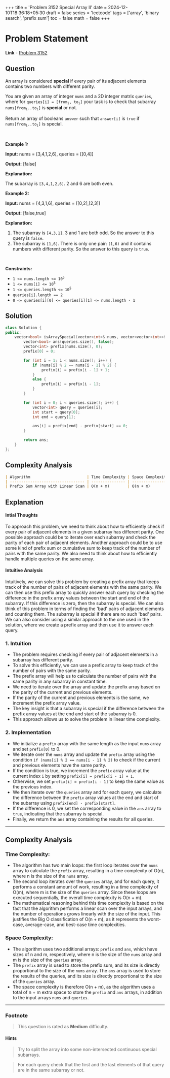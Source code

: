 +++
title = 'Problem 3152 Special Array II'
date = 2024-12-10T18:36:18+05:30
draft = false
series = 'leetcode'
tags = ['array', 'binary search', 'prefix sum']
toc = false
math = false
+++

# Problem Statement

**Link** - [Problem 3152](https://leetcode.com/problems/special-array-ii/?envType=daily-question&envId=2024-12-09)

## Question

<p>An array is considered <strong>special</strong> if every pair of its adjacent elements contains two numbers with different parity.</p>

<p>You are given an array of integer <code>nums</code> and a 2D integer matrix <code>queries</code>, where for <code>queries[i] = [from<sub>i</sub>, to<sub>i</sub>]</code> your task is to check that <span data-keyword="subarray">subarray</span> <code>nums[from<sub>i</sub>..to<sub>i</sub>]</code> is <strong>special</strong> or not.</p>

<p>Return an array of booleans <code>answer</code> such that <code>answer[i]</code> is <code>true</code> if <code>nums[from<sub>i</sub>..to<sub>i</sub>]</code> is special.<!-- notionvc: e5d6f4e2-d20a-4fbd-9c7f-22fbe52ef730 --></p>

<p>&nbsp;</p>
<p><strong class="example">Example 1:</strong></p>

<div class="example-block">
<p><strong>Input:</strong> <span class="example-io">nums = [3,4,1,2,6], queries = [[0,4]]</span></p>

<p><strong>Output:</strong> <span class="example-io">[false]</span></p>

<p><strong>Explanation:</strong></p>

<p>The subarray is <code>[3,4,1,2,6]</code>. 2 and 6 are both even.</p>
</div>

<p><strong class="example">Example 2:</strong></p>

<div class="example-block">
<p><strong>Input:</strong> <span class="example-io">nums = [4,3,1,6], queries = [[0,2],[2,3]]</span></p>

<p><strong>Output:</strong> <span class="example-io">[false,true]</span></p>

<p><strong>Explanation:</strong></p>

<ol>
	<li>The subarray is <code>[4,3,1]</code>. 3 and 1 are both odd. So the answer to this query is <code>false</code>.</li>
	<li>The subarray is <code>[1,6]</code>. There is only one pair: <code>(1,6)</code> and it contains numbers with different parity. So the answer to this query is <code>true</code>.</li>
</ol>
</div>

<p>&nbsp;</p>
<p><strong>Constraints:</strong></p>

<ul>
	<li><code>1 &lt;= nums.length &lt;= 10<sup>5</sup></code></li>
	<li><code>1 &lt;= nums[i] &lt;= 10<sup>5</sup></code></li>
	<li><code>1 &lt;= queries.length &lt;= 10<sup>5</sup></code></li>
	<li><code>queries[i].length == 2</code></li>
	<li><code>0 &lt;= queries[i][0] &lt;= queries[i][1] &lt;= nums.length - 1</code></li>
</ul>

## Solution

```cpp
class Solution {
public:
    vector<bool> isArraySpecial(vector<int>& nums, vector<vector<int>>& queries) {
        vector<bool> ans(queries.size(), false);
        vector<int> prefix(nums.size(), 0);
        prefix[0] = 0;

        for (int i = 1; i < nums.size(); i++) {
            if (nums[i] % 2 == nums[i - 1] % 2) {
                prefix[i] = prefix[i - 1] + 1;
            }
            else {
                prefix[i] = prefix[i - 1];
            }
        }

        for (int i = 0; i < queries.size(); i++) {
            vector<int> query = queries[i];
            int start = query[0];
            int end = query[1];

            ans[i] = prefix[end] - prefix[start] == 0;
        }

        return ans;
    }
};
```

## Complexity Analysis

```markdown
| Algorithm                         | Time Complexity | Space Complexity |
| --------------------------------- | --------------- | ---------------- |
| Prefix Sum Array with Linear Scan | O(n + m)        | O(n + m)         |
```

## Explanation

#### Intial Thoughts

To approach this problem, we need to think about how to efficiently check if every pair of adjacent elements in a given subarray has different parity. One possible approach could be to iterate over each subarray and check the parity of each pair of adjacent elements. Another approach could be to use some kind of prefix sum or cumulative sum to keep track of the number of pairs with the same parity. We also need to think about how to efficiently handle multiple queries on the same array.

#### Intuitive Analysis

Intuitively, we can solve this problem by creating a prefix array that keeps track of the number of pairs of adjacent elements with the same parity. We can then use this prefix array to quickly answer each query by checking the difference in the prefix array values between the start and end of the subarray. If this difference is zero, then the subarray is special. We can also think of this problem in terms of finding the 'bad' pairs of adjacent elements and counting them. The subarray is special if there are no such 'bad' pairs. We can also consider using a similar approach to the one used in the solution, where we create a prefix array and then use it to answer each query.

### 1. Intuition

- The problem requires checking if every pair of adjacent elements in a subarray has different parity.
- To solve this efficiently, we can use a prefix array to keep track of the number of pairs with the same parity.
- The prefix array will help us to calculate the number of pairs with the same parity in any subarray in constant time.
- We need to iterate over the array and update the prefix array based on the parity of the current and previous elements.
- If the parity of the current and previous elements is the same, we increment the prefix array value.
- The key insight is that a subarray is special if the difference between the prefix array values at the end and start of the subarray is 0.
- This approach allows us to solve the problem in linear time complexity.

### 2. Implementation

- We initialize a `prefix` array with the same length as the input `nums` array and set `prefix[0]` to 0.
- We iterate over the `nums` array and update the `prefix` array using the condition `if (nums[i] % 2 == nums[i - 1] % 2)` to check if the current and previous elements have the same parity.
- If the condition is true, we increment the `prefix` array value at the current index `i` by setting `prefix[i] = prefix[i - 1] + 1`.
- Otherwise, we set `prefix[i] = prefix[i - 1]` to keep the same value as the previous index.
- We then iterate over the `queries` array and for each query, we calculate the difference between the `prefix` array values at the end and start of the subarray using `prefix[end] - prefix[start]`.
- If the difference is 0, we set the corresponding value in the `ans` array to `true`, indicating that the subarray is special.
- Finally, we return the `ans` array containing the results for all queries.

<hr>

## Complexity Analysis

### Time Complexity:

- The algorithm has two main loops: the first loop iterates over the `nums` array to calculate the `prefix` array, resulting in a time complexity of O(n), where n is the size of the `nums` array.
- The second loop iterates over the `queries` array, and for each query, it performs a constant amount of work, resulting in a time complexity of O(m), where m is the size of the `queries` array. Since these loops are executed sequentially, the overall time complexity is O(n + m).
- The mathematical reasoning behind this time complexity is based on the fact that the algorithm performs a linear scan over the input arrays, and the number of operations grows linearly with the size of the input. This justifies the Big O classification of O(n + m), as it represents the worst-case, average-case, and best-case time complexities.

### Space Complexity:

- The algorithm uses two additional arrays: `prefix` and `ans`, which have sizes of n and m, respectively, where n is the size of the `nums` array and m is the size of the `queries` array.
- The `prefix` array is used to store the prefix sum, and its size is directly proportional to the size of the `nums` array. The `ans` array is used to store the results of the queries, and its size is directly proportional to the size of the `queries` array.
- The space complexity is therefore O(n + m), as the algorithm uses a total of n + m extra space to store the `prefix` and `ans` arrays, in addition to the input arrays `nums` and `queries`.

<hr>

### Footnote

> This question is rated as **Medium** difficulty.

#### Hints

> Try to split the array into some non-intersected continuous special subarrays.

> For each query check that the first and the last elements of that query are in the same subarray or not.
